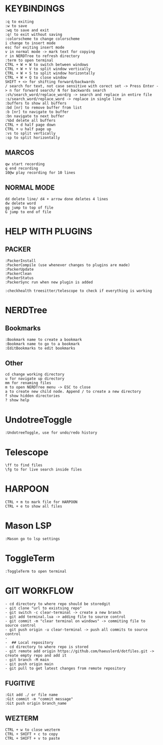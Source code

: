 # KEYBINDINGS
    :q to exiting
    :w to save
    :wq to save and exit
    :q! to exit without saving
    :colorscheme to change colorscheme
    i change to insert mode
    esc for exiting insert mode
    v in normal mode -> mark text for copying
    r in NERDTree to refresh directory
    :term to open terminal
    CTRL + W + W to switch between windows
    CTRL + W + V to split window vertically
    CTRL + W + S to split window horizontally
    CTRL + W + Q to close window
    SHIFT + <> for shifting forward/backwards
    / search for text, not case sensitive with corect set -> Press Enter -> n for forward search/ N for backwards search
    :s%/search_word/replace_word/g -> search and replace in entire file
    :s/search_word/replace_word -> replace in single line
    :buffers to show all buffers
    :bd [nr] to remove buffer from list
    :b [nr] to navigate to buffer
    :bn navigate to next buffer
    :%bd delete all buffers
    CTRL + d half page down
    CTRL + u half page up
    :vs to split vertically
    :sp to split horizontally
## MARCOS
    qw start recording
    q end recording
    10@w play recording for 10 lines

## NORMAL MODE
    dd delete line/ d4 + arrow done deletes 4 lines
    dw delete word
    gg jump to top of file
    G jump to end of file

# HELP WITH PLUGINS

## PACKER
    :PackerInstall
    :PackerCompile (use whenever changes to plugins are made)
    :PackerUpdate
    :PackerClean
    :PackerStatus
    :PackerSync run when new plugin is added

    :checkhealth treesitter/telescope to check if everything is working

# NERDTree
## Bookmarks
    :Bookmark name to create a bookmark
    :Bookmark name to go to a bookmark
    :EditBookmarks to edit bookmarks

## Other
    cd change working directory
    u for navigate up directory
    mm for renaming files 
    m to open NERDTree menu -> ESC to close
    a to create new child node. Append / to create a new directory
    f show hidden directories
    ? show help

# UndotreeToggle
    :UndotreeToggle, use for undo/redo history

# Telescope
    \ff to find files
    \fg to for live search inside files
# HARPOON
    CTRL + m to mark file for HARPOON
    CTRL + e to show all files

# Mason LSP
    :Mason go to lsp settings

# ToggleTerm
    :ToggleTerm to open terminal

# GIT WORKFLOW
    - cd directory to where repo should be storedgit
    - git clone "url to existsing repo"
    - git switch -c clear-terminal -> create a new branch
    - git add terminal.lua -> adding file to source control
    - git commit -m "clear terminal on windows" -> commiting file to source control
    - git push origin -u clear-terminal -> push all commits to source control
    - 
    -  ## Local repository
    - cd directory to where repo is stored
    - git remote add origin https://github.com/haeuslerd/dotfiles.git -> create empty repo and add it
    - git branch -M main
    - git push origin main
    - git pull to get latest changes from remote repository

## FUGITIVE
    :Git add ./ or file name
    :Git commit -m "commit message"
    :Git push origin branch_name

## WEZTERM
    CTRL + w to close wezterm
    CTRL + SHIFT + c to copy
    CTRL + SHIFT + v to paste 
